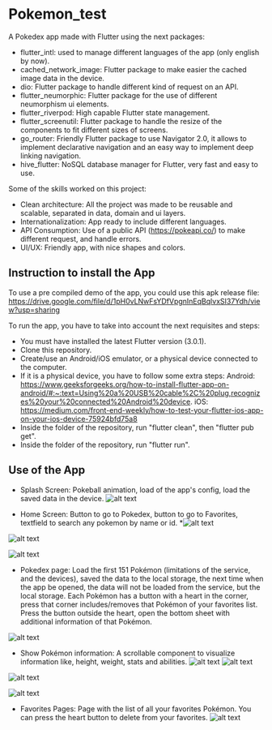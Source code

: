 

# Pokemon_test

A Pokedex app made with Flutter using the next packages:

* flutter_intl: used to manage different languages of the app (only english by now).
* cached_network_image: Flutter package to make easier the cached image data in the device.
* dio: Flutter package to handle different kind of request on an API.
* flutter_neumorphic: Flutter package for the use of different neumorphism ui elements.
* flutter_riverpod: High capable Flutter state management.
* flutter_screenutil: Flutter package to handle the resize of the components to fit different sizes of screens.
* go_router: Friendly Flutter package to use Navigator 2.0, it allows to implement declarative navigation and an easy way to implement deep linking navigation.
* hive_flutter: NoSQL database manager for Flutter, very fast and easy to use.

Some of the skills worked on this project:

* Clean architecture: All the project was made to be reusable and scalable, separated in data, domain and ui layers.
* Internationalization: App ready to include different languages.
* API Consumption: Use of a public API (https://pokeapi.co/) to make different request, and handle errors.
* UI/UX: Friendly app, with nice shapes and colors.



## Instruction to install the App

To use a pre compiled demo of the app, you could use this apk release file: https://drive.google.com/file/d/1pH0vLNwFsYDfVpgnInEqBqlvxSI37Ydh/view?usp=sharing

To run the app, you have to take into account the next requisites and steps:

* You must have installed the latest Flutter version (3.0.1).
* Clone this repository.
* Create/use an Android/iOS emulator, or a physical device connected to the computer.
* If it is a physical device, you have to follow some extra steps:
	Android: https://www.geeksforgeeks.org/how-to-install-flutter-app-on-android/#:~:text=Using%20a%20USB%20cable%2C%20plug,recognizes%20your%20connected%20Android%20device.
	iOS: https://medium.com/front-end-weekly/how-to-test-your-flutter-ios-app-on-your-ios-device-75924bfd75a8
* Inside the folder of the repository, run "flutter clean", then "flutter pub get".
* Inside the folder of the repository, run "flutter run".

## Use of the App

* Splash Screen: Pokeball animation, load of the app's config, load the saved data in the device.
![alt text](https://drive.google.com/uc?export=view&id=18Iqsv8J84Y6z1OhCAGnUxjMl8AgSBcle)

* Home Screen: Button to go to Pokedex, button to go to Favorites, textfield to search any pokemon by name or id. 
*![alt text](https://drive.google.com/uc?export=view&id=1XfOCBFoeLsnjswl7uq48Prcq3M-2tH0n)

![alt text](https://drive.google.com/uc?export=view&id=1v-s0r1ASwjj8VEy449lueSYAE1i0ct9Z)

![alt text](https://drive.google.com/uc?export=view&id=17YpS9ap2CXq9ByV4AJW96BLJE2c0a-vm)
* Pokedex page: Load the first 151 Pokémon (limitations of the service, and the devices), saved the data to the local storage, the next time when the app be opened, the data will not be loaded from the service, but the local storage. Each Pokémon has a button with a heart in the corner, press that corner includes/removes that Pokémon of your favorites list. Press the button outside the heart, open the bottom sheet with additional information of that Pokémon.

![alt text](https://drive.google.com/uc?export=view&id=1IelmagOAo-qvItL3zS5Tk7Vjd67L_00C)

* Show Pokémon information: A scrollable component to visualize information like, height, weight, stats and abilities.
![alt text](https://drive.google.com/uc?export=view&id=1zX91khC1Z5LPngaVuGlHYkOeG6R9RWtx)
![alt text](https://drive.google.com/uc?export=view&id=1LG_FZb2FC7BQtG-ITFUwYlHM3CiuYC8u)

![alt text](https://drive.google.com/uc?export=view&id=1bxdJmzNEPvJQHO-VsOcL87afXBXzJSrc)

![alt text](https://drive.google.com/uc?export=view&id=1BJClHbmLJ9FAoiyfXz2Nv0ivacTtfjXi)

* Favorites Pages: Page with the list of all your favorites Pokémon. You can press the heart button to delete from your favorites.
![alt text](https://drive.google.com/uc?export=view&id=1rgRIPOLxZrklYXrwitEBKdWXg0uJGIB0)


